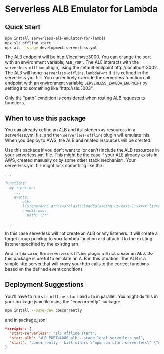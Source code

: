 # Serverless ALB Emulator for Lambda

## Quick Start

```sh
npm install serverless-alb-emulator-for-lambda
npx sls offline start
npx alb --stage development serverless.yml
```

The ALB endpoint will be http://localhost:3000.  You can change the port with an environment variable; `ALB_PORT`.  The ALB interacts with the `serverless-offline` plugin, using the default endpoint http://localhost:3002.  The ALB will honor `serverless-offline.lambdaPort` if it is defined in the serverless.yml file.  You can entirely override the serverless function call endpoint with an environment variable; `SERVERLESS_LAMBDA_ENDPOINT` by setting it to something like "http://sls:3003".

Only the "path" condition is considered when routing ALB requests to functions.

## When to use this package

You can already define an ALB and its listeners as resources in a serverless.yml file, and then `serverless-offline` plugin will emulate this.  When you deploy to AWS, the ALB and related resources will be created.

Use this package if you don't want to (or can't) include the ALB resources in your serverless.yml file.  This might be the case if your ALB already exists in AWS, created manually or by some other stack mechanism.  Your serverless.yml file might look something like this:

```yaml
...

functions:
  my-function:
    ...
    events:
      - alb:
        listenerArn: arn:aws:elasticloadbalancing:us-east-1:xxxxx:listener/....
        conditions:
          path: "/*"

...
```

In this case serverless will not create an ALB or any listeners.  It will create a target group pointing to your lambda function and attach it to the existing listener specified by the existing arn.

And in this case, the `serverless-offline` plugin will not create an ALB.  So this package is useful to emulate an ALB in this situation.  The ALB is a simple http server that will proxy your http calls to the correct functions based on the defined event conditions.

## Deployment Suggestions

You'll have to run `sls offline start` and `alb` in parallel.  You might do this in your package.json file using the "concurrently" package:

```sh
npm install --save-dev concurrently
```

and in package.json:

```json
"scripts": {
  "start-serverless": "sls offline start",
  "start-alb": "ALB_PORT=8080 alb --stage local serverless.yml",
  "start": "concurrently --kill-others \"npm run start-serverless\" \"npm run start-alb\""
}
```

